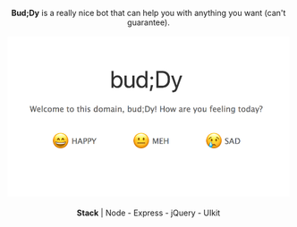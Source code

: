<p align="center">
  <b>Bud;Dy</b> is a really nice bot that can help you with anything you want (can't guarantee). <br/><br/>
  <img alt="Main" src="public/images/rm-preview.png"> <br/><br/>
  <b>Stack</b> |
   Node
  - Express
  - jQuery
  - UIkit
</p>
